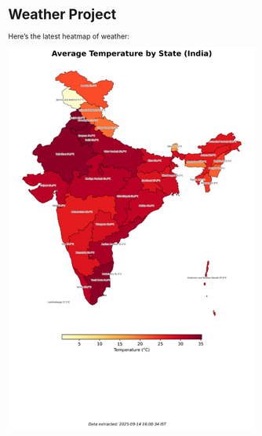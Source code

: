 # Weather Project

Here’s the latest heatmap of weather:

![India Heatmap](docs/assets/india_heatmap.png?v=C6994C)
